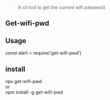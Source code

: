 >A cli tool to get the current wifi password 

## Get-wifi-pwd

## Usage 
const alert = require('get-wifi-pwd')

## install 
npx get-wifi-pwd <br>
or <br>
npm install -g get-wifi-pwd